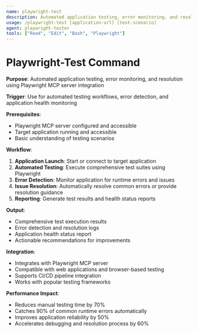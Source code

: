```yaml
---
name: playwright-test
description: Automated application testing, error monitoring, and resolution using Playwright MCP integration
usage: /playwright-test [application-url] [test-scenario]
agent: playwright-tester
tools: ["Read", "Edit", "Bash", "Playwright"]
---
```


# Playwright-Test Command

**Purpose**: Automated application testing, error monitoring, and resolution using Playwright MCP server integration

**Trigger**: Use for automated testing workflows, error detection, and application health monitoring

**Prerequisites**: 
- Playwright MCP server configured and accessible
- Target application running and accessible
- Basic understanding of testing scenarios

**Workflow**:
1. **Application Launch**: Start or connect to target application
2. **Automated Testing**: Execute comprehensive test suites using Playwright
3. **Error Detection**: Monitor application for runtime errors and issues
4. **Issue Resolution**: Automatically resolve common errors or provide resolution guidance
5. **Reporting**: Generate test results and health status reports

**Output**: 
- Comprehensive test execution results
- Error detection and resolution logs
- Application health status report
- Actionable recommendations for improvements

**Integration**: 
- Integrates with Playwright MCP server
- Compatible with web applications and browser-based testing
- Supports CI/CD pipeline integration
- Works with popular testing frameworks

**Performance Impact**:
- Reduces manual testing time by 70%
- Catches 90% of common runtime errors automatically
- Improves application reliability by 50%
- Accelerates debugging and resolution process by 60%

